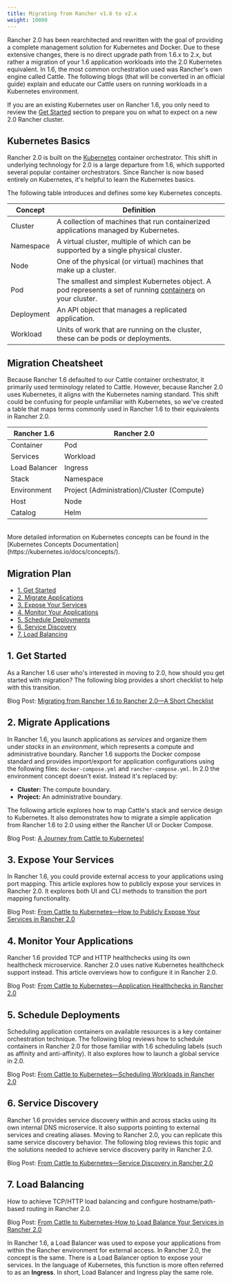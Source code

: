 ```yaml
---
title: Migrating from Rancher v1.6 to v2.x
weight: 10000
---
```


Rancher 2.0 has been rearchitected and rewritten with the goal of providing a complete management solution for Kubernetes and Docker.  Due to these extensive changes, there is no direct upgrade path from 1.6.x to 2.x, but rather a migration of your 1.6 application workloads into the 2.0 Kubernetes equivalent.  In 1.6, the most common orchestration used was Rancher's own engine called Cattle. The following blogs (that will be converted in an official guide)  explain and educate our Cattle users on running workloads in a Kubernetes environment.  

If you are an existing Kubernetes user on Rancher 1.6, you only need to review the [Get Started](#1-get-started) section to prepare you on what to expect on a new 2.0 Rancher cluster.

## Kubernetes Basics

Rancher 2.0 is built on the [Kubernetes](https://kubernetes.io/docs/home/?path=users&persona=app-developer&level=foundational) container orchestrator. This shift in underlying technology for 2.0 is a large departure from 1.6, which supported several popular container orchestrators. Since Rancher is now based entirely on Kubernetes, it's helpful to learn the Kubernetes basics.

The following table introduces and defines some key Kubernetes concepts.

| **Concept** | **Definition**                                                                                                                                                                                |
| ----------- | --------------------------------------------------------------------------------------------------------------------------------------------------------------------------------------------- |
| Cluster     | A collection of machines that run containerized applications managed by Kubernetes.                                                                                                             |
| Namespace   | A virtual cluster, multiple of which can be supported by a single physical cluster.                                                                                                           |
| Node        | One of the physical (or virtual) machines that make up a cluster.                                                                                                                                |
| Pod         | The smallest and simplest Kubernetes object. A pod represents a set of running [containers](https://kubernetes.io/docs/concepts/overview/what-is-kubernetes/#why-containers) on your cluster. |
| Deployment  | An API object that manages a replicated application.                                                                                                                                          |
| Workload    | Units of work that are running on the cluster, these can be pods or deployments.                                                                                                             |


## Migration Cheatsheet

Because Rancher 1.6 defaulted to our Cattle container orchestrator, it primarily used terminology related to Cattle. However, because Rancher 2.0 uses Kubernetes, it aligns with the Kubernetes naming standard. This shift could be confusing for people unfamiliar with Kubernetes, so we've created a table that maps terms commonly used in Rancher 1.6 to their equivalents in Rancher 2.0.

| **Rancher 1.6** | **Rancher 2.0** |
| --- | --- |
| Container | Pod | 
| Services | Workload |
| Load Balancer | Ingress |
| Stack | Namespace | 
| Environment | Project (Administration)/Cluster (Compute)
| Host | Node | 
| Catalog | Helm |
<br/>
More detailed information on Kubernetes concepts can be found in the
[Kubernetes Concepts Documentation](https://kubernetes.io/docs/concepts/).


## Migration Plan

<!-- TOC -->

- [1. Get Started](#1-get-started)
- [2. Migrate Applications](#2-migrate-applications)
- [3. Expose Your Services](#3-expose-your-services)
- [4. Monitor Your Applications](#4-monitor-your-applications)
- [5. Schedule Deployments](#5-schedule-deployments)
- [6. Service Discovery](#6-service-discovery)
- [7. Load Balancing](#7-load-balancing)
<!--- [7. Load Balancing](#7-load-balancing)-->


<!-- /TOC -->

## 1. Get Started

As a Rancher 1.6 user who's interested in moving to 2.0, how should you get started with migration? The following blog provides a short checklist to help with this transition.

Blog Post: [Migrating from Rancher 1.6 to Rancher 2.0—A Short Checklist](https://rancher.com/blog/2018/2018-08-09-migrate-1dot6-setup-to-2dot0/)

## 2. Migrate Applications

In Rancher 1.6, you launch applications as _services_ and organize them under _stacks_ in an _environment_, which represents a compute and administrative boundary. Rancher 1.6 supports the Docker compose standard and provides import/export for application configurations using the following files: `docker-compose.yml` and `rancher-compose.yml`. In 2.0 the environment concept doesn't exist. Instead it's replaced by:

- **Cluster:** The compute boundary.
- **Project:** An administrative boundary.

The following article explores how to map Cattle's stack and service design to Kubernetes. It also demonstrates how to migrate a simple application from Rancher 1.6 to 2.0 using either the Rancher UI or Docker Compose.

Blog Post: [A Journey from Cattle to Kubernetes!](https://rancher.com/blog/2018/2018-08-02-journey-from-cattle-to-k8s/)

## 3. Expose Your Services

In Rancher 1.6, you could provide external access to your applications using port mapping. This article explores how to publicly expose your services in Rancher 2.0. It explores both UI and CLI methods to transition the port mapping functionality.

Blog Post: [From Cattle to Kubernetes—How to Publicly Expose Your Services in Rancher 2.0](https://rancher.com/blog/2018/expose-and-monitor-workloads/)

## 4. Monitor Your Applications

Rancher 1.6 provided TCP and HTTP healthchecks using its own healthcheck microservice. Rancher 2.0 uses native Kubernetes healthcheck support instead. This article overviews how to configure it in Rancher 2.0.

Blog Post: [From Cattle to Kubernetes—Application Healthchecks in Rancher 2.0](https://rancher.com/blog/2018/2018-08-22-k8s-monitoring-and-healthchecks/)

## 5. Schedule Deployments

Scheduling application containers on available resources is a key container orchestration technique. The following blog reviews how to schedule containers in Rancher 2.0 for those familiar with 1.6 scheduling labels (such as affinity and anti-affinity). It also explores how to launch a global service in 2.0.

Blog Post: [From Cattle to Kubernetes—Scheduling Workloads in Rancher 2.0](https://rancher.com/blog/2018/2018-08-29-scheduling-options-in-2-dot-0/)

## 6. Service Discovery

Rancher 1.6 provides service discovery within and across stacks using its own internal DNS microservice. It also supports pointing to external services and creating aliases. Moving to Rancher 2.0, you can replicate this same service discovery behavior. The following blog reviews this topic and the solutions needed to achieve service discovery parity in Rancher 2.0.

Blog Post: [From Cattle to Kubernetes—Service Discovery in Rancher 2.0](https://rancher.com/blog/2018/2018-09-04-service_discovery_2dot0/)

## 7. Load Balancing

How to achieve TCP/HTTP load balancing and configure hostname/path-based routing in Rancher 2.0.

Blog Post: [From Cattle to Kubernetes-How to Load Balance Your Services in Rancher 2.0](https://rancher.com/blog/2018/2018-09-13-load-balancing-options-2dot0/)

In Rancher 1.6, a Load Balancer was used to expose your applications from within the Rancher environment for external access. In Rancher 2.0, the concept is the same. There is a Load Balancer option to expose your services. In the language of Kubernetes, this function is more often referred to as an **Ingress**. In short, Load Balancer and Ingress play the same role.

